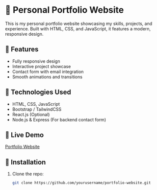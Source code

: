 # 🚀 Personal Portfolio Website  

This is my personal portfolio website showcasing my skills, projects, and experience. Built with HTML, CSS, and JavaScript, it features a modern, responsive design.  

## 🌟 Features  
- Fully responsive design  
- Interactive project showcase  
- Contact form with email integration  
- Smooth animations and transitions  

## 🔧 Technologies Used  
- HTML, CSS, JavaScript  
- Bootstrap / TailwindCSS  
- React.js (Optional)  
- Node.js & Express (For backend contact form)  

## 🔗 Live Demo  
[Portfolio Website](https://your-portfolio-link.com)  

## 📌 Installation  
1. Clone the repo:  
   ```bash
   git clone https://github.com/yourusername/portfolio-website.git
